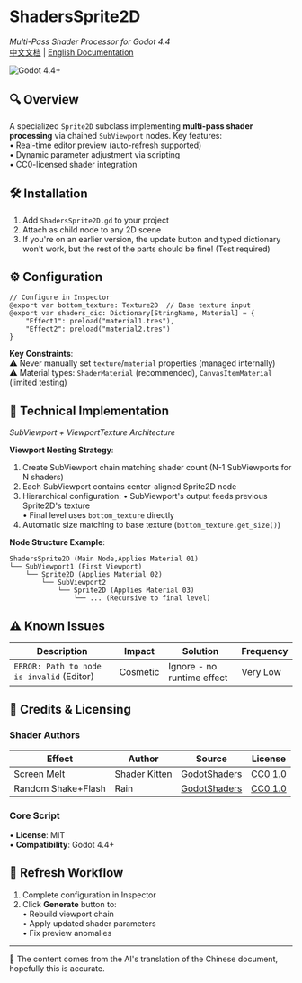 # ShadersSprite2D  
*Multi-Pass Shader Processor for Godot 4.4*  
[中文文档](README_zh.md) | [English Documentation](README.md)

![Godot 4.4+](https://img.shields.io/badge/Godot-4.4%2B-%23478cbf)  

## 🔍 Overview  
A specialized `Sprite2D` subclass implementing **multi-pass shader processing** via chained `SubViewport` nodes. Key features:  
• Real-time editor preview (auto-refresh supported)  
• Dynamic parameter adjustment via scripting  
• CC0-licensed shader integration  

## 🛠️ Installation  
1. Add `ShadersSprite2D.gd` to your project  
2. Attach as child node to any 2D scene  
3. If you're on an earlier version, the update button and typed dictionary won't work, but the rest of the parts should be fine! (Test required)

## ⚙️ Configuration  
```gdscript
// Configure in Inspector
@export var bottom_texture: Texture2D  // Base texture input
@export var shaders_dic: Dictionary[StringName, Material] = {
	"Effect1": preload("material1.tres"),
	"Effect2": preload("material2.tres")
}
```  
**Key Constraints**:  
⚠️ Never manually set `texture`/`material` properties (managed internally)  
⚠️ Material types: `ShaderMaterial` (recommended), `CanvasItemMaterial` (limited testing)  

## 🔬 Technical Implementation  

*SubViewport + ViewportTexture Architecture*

**Viewport Nesting Strategy**:  
1. Create SubViewport chain matching shader count (N-1 SubViewports for N shaders)  
2. Each SubViewport contains center-aligned Sprite2D node  
3. Hierarchical configuration:
   • SubViewport's output feeds previous Sprite2D's texture  
   • Final level uses `bottom_texture` directly  
4. Automatic size matching to base texture (`bottom_texture.get_size()`)

**Node Structure Example**:  
```
ShadersSprite2D (Main Node,Applies Material 01)
└── SubViewport1 (First Viewport)
	└── Sprite2D (Applies Material 02)
		└── SubViewport2
			└── Sprite2D (Applies Material 03)
				└── ... (Recursive to final level)
```

## ⚠️ Known Issues  
| Description | Impact | Solution | Frequency |  
|-------------|--------|----------|-----------|  
| `ERROR: Path to node is invalid` (Editor) | Cosmetic | Ignore - no runtime effect | Very Low |  

## 📜 Credits & Licensing  
### Shader Authors  
| Effect | Author | Source | License |  
|--------|--------|--------|---------|  
| Screen Melt | Shader Kitten | [GodotShaders](https://godotshaders.com) | [CC0 1.0](https://creativecommons.org/publicdomain/zero/1.0/) |  
| Random Shake+Flash | Rain | [GodotShaders](https://godotshaders.com) | [CC0 1.0](https://creativecommons.org/publicdomain/zero/1.0/) |  

### Core Script  
• **License**: MIT  
• **Compatibility**: Godot 4.4+  

## 🔄 Refresh Workflow  
1. Complete configuration in Inspector  
2. Click **Generate** button to:  
   • Rebuild viewport chain  
   • Apply updated shader parameters  
   • Fix preview anomalies  

---

🔧 The content comes from the AI's translation of the Chinese document, hopefully this is accurate.
